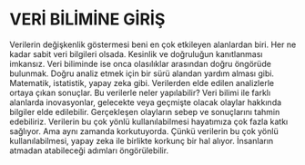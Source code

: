 # VERİ BİLİMİNE GİRİŞ

Verilerin değişkenlik göstermesi beni en çok etkileyen alanlardan biri. Her ne kadar sabit veri bilgileri olsada. Kesinlik ve doğruluğun kanıtlanması imkansız. Veri biliminde ise onca olasılıklar arasından doğru öngörüde bulunmak. Doğru analiz etmek için bir sürü alandan yardım alması gibi. Matematik, istatistik, yapay zeka gibi. Verilerden elde edilen analizlerle ortaya çıkan sonuçlar. Bu verilerle neler yapılabilir? 
Veri bilimi ile farklı alanlarda inovasyonlar, gelecekte veya geçmişte olacak olaylar hakkında bilgiler elde edilebilir. Gerçekleşen olayların sebep ve sonuçlarını tahmin edebiliriz. Verilerin bu çok yönlü kullanılabilmesi hayatımıza çok fazla katkı sağlıyor. Ama aynı zamanda korkutuyorda. Çünkü verilerin bu çok yönlü kullanılabilmesi, yapay zeka ile birlikte korkunç bir hal alıyor. İnsanların atmadan atabileceği adımları öngörülebilir. 
